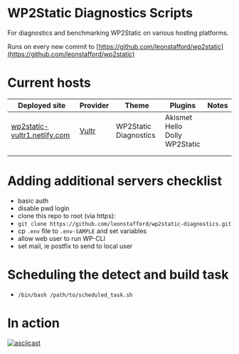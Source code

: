 # WP2Static Diagnostics Scripts

For diagnostics and benchmarking WP2Static on various hosting platforms.

Runs on every new commit to [https://github.com/leonstafford/wp2static](https://github.com/leonstafford/wp2static)

# Current hosts

|Deployed site|Provider|Theme|Plugins|Notes|
|---|---|---|---|---|
|[wp2static-vultr1.netlify.com](https://wp2static-vultr1.netlify.com)|[Vultr](https://www.vultr.com/)|WP2Static Diagnostics|Akismet<br/>Hello Dolly<br/>WP2Static|   |
|   |   |   |   |   |
|   |   |   |   |   |


# Adding additional servers checklist

 - basic auth
 - disable pwd login
 - clone this repo to root (via https):
 - `git clone https://github.com/leonstafford/wp2static-diagnostics.git`
 - cp `.env` file to `.env-SAMPLE` and set variables
 - allow web user to run WP-CLI
 - set mail, ie postfix to send to local user

# Scheduling the detect and build task

 - `/bin/bash /path/to/scheduled_task.sh`

# In action

[![asciicast](https://asciinema.org/a/217395.svg)](https://asciinema.org/a/217395)
